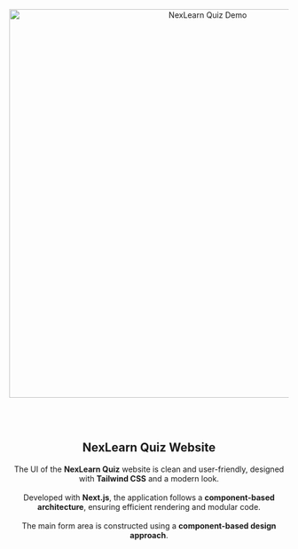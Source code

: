 <div align="center">

  <img src="https://github.com/user-attachments/assets/39f3c62b-2d6a-42e6-b09a-2cb876b83b47" alt="NexLearn Quiz Demo" width="700"/>

  <br><br>

  <h2>NexLearn Quiz Website</h2>

  <p style="max-width: 700px;">
    The UI of the <strong>NexLearn Quiz</strong> website is clean and user-friendly, designed with <strong>Tailwind CSS</strong> and a modern look.
    <br><br>
    Developed with <strong>Next.js</strong>, the application follows a <strong>component-based architecture</strong>, ensuring efficient rendering and modular code.
    <br><br>
    The main form area is constructed using a <strong>component-based design approach</strong>.
  </p>

</div>
